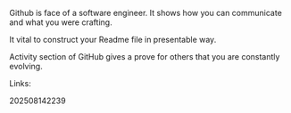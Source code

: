 Github is face of a software engineer. It shows how you can communicate and what you were crafting.

It vital to construct your Readme file in presentable way.

Activity section of GitHub gives a prove for others that you are constantly evolving.

Links:

202508142239

